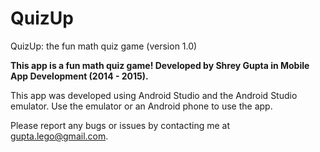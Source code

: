 QuizUp
==========

QuizUp: the fun math quiz game (version 1.0)

**This app is a fun math quiz game! Developed by Shrey Gupta in Mobile App Development (2014 - 2015).**

This app was developed using Android Studio and the Android Studio emulator. Use the emulator or an Android phone to use the app.

Please report any bugs or issues by contacting me at gupta.lego@gmail.com.
